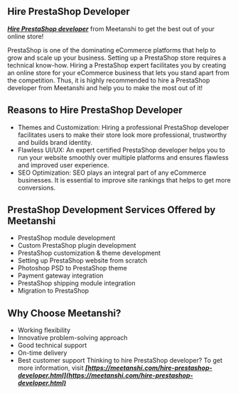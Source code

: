 ## Hire PrestaShop Developer

***[Hire PrestaShop developer](https://meetanshi.com/hire-prestashop-developer.html)*** from Meetanshi to get the best out of your online store!

PrestaShop is one of the dominating eCommerce platforms that help to grow and scale up your business. Setting up a PrestaShop store requires a technical know-how.
Hiring a PrestaShop expert facilitates you by creating an online store for your eCommerce business that lets you stand apart from the competition.
Thus, it is highly recommended to hire a PrestaShop developer from Meetanshi and help you to make the most out of it!
## Reasons to Hire PrestaShop Developer
-  Themes and Customization: Hiring a professional PrestaShop developer facilitates users to make their store look more professional, trustworthy and builds brand identity.
-  Flawless UI/UX: An expert certified PrestaShop developer helps you to run your website smoothly over multiple platforms and ensures flawless and improved user experience.
-  SEO Optimization: SEO plays an integral part of any eCommerce businesses. It is essential to improve site rankings that helps to get more conversions.
## PrestaShop Development Services Offered by Meetanshi
-   PrestaShop module development
-   Custom PrestaShop plugin development
-   PrestaShop customization & theme development
-   Setting up PrestaShop website from scratch
-   Photoshop PSD to PrestaShop theme
-   Payment gateway integration
-   PrestaShop shipping module integration
-   Migration to PrestaShop
## Why Choose Meetanshi?
-   Working flexibility
-   Innovative problem-solving approach
-   Good technical support
-  On-time delivery
-  Best customer support
Thinking to hire PrestaShop developer? To get more information, visit ***[https://meetanshi.com/hire-prestashop-developer.html](https://meetanshi.com/hire-prestashop-developer.html)***
